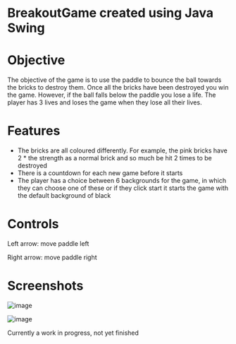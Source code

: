 # BreakoutGame created using **Java Swing**
# Objective
The objective of the game is to use the paddle to bounce the ball towards the bricks to destroy them. Once all the bricks have been destroyed you win the game.
However, if the ball falls below the paddle you lose a life. The player has 3 lives and loses the game when they lose all their lives.
# Features
- The bricks are all coloured differently. For example, the pink bricks have 2 * the strength as a normal brick and so much be hit 2 times to be destroyed
- There is a countdown for each new game before it starts 
- The player has a choice between 6 backgrounds for the game, in which they can choose one of these or if they click start it starts the game with the default background of black
# Controls
Left arrow: move paddle left

Right arrow: move paddle right 

# Screenshots 

![image](https://user-images.githubusercontent.com/41571606/185850612-f608fb0b-50ea-4566-9671-ed644d52f207.png)

![image](https://user-images.githubusercontent.com/41571606/185850730-59246045-cb94-47ac-aa5f-2bab136f54d9.png)

Currently a work in progress, not yet finished 
